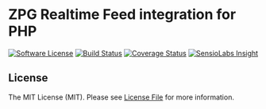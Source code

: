 # ZPG Realtime Feed integration for PHP

[![Software License][ico-license]](LICENSE)
[![Build Status][ico-travis]][link-travis]
[![Coverage Status][ico-coveralls]][link-coveralls]
[![SensioLabs Insight][ico-sensio]][link-sensio] 

## License

The MIT License (MIT). Please see [License File](LICENSE) for more information.

[link-travis]: https://travis-ci.org/lukeoliff/zpg-rtf-php
[link-coveralls]: https://coveralls.io/github/lukeoliff/zpg-rtf-php?branch=master
[link-sensio]: https://insight.sensiolabs.com/projects/db952452-4122-40db-82c3-26d495842dd6

[ico-license]: https://img.shields.io/badge/license-MIT-brightgreen.svg?style=flat-square
[ico-travis]: https://img.shields.io/travis/lukeoliff/zpg-rtf-php/master.svg?style=flat-square
[ico-coveralls]: https://img.shields.io/coveralls/lukeoliff/zpg-rtf-php/master.svg
[ico-sensio]: https://img.shields.io/sensiolabs/i/db952452-4122-40db-82c3-26d495842dd6.svg
